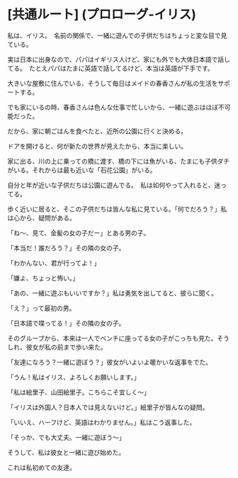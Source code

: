 # [共通ルート] (プロローグ-イリス)

私は、イリス。　名前の関係で、一緒に遊んでの子供だちはちょっと変な目で見ている。

実は日本に出身なので、パパはイギリス人けど、家にも外でも大体日本語で話してる。　たとえパパはたまに英語で話してるけど、本当は英語が下手です。

大きいな屋敷に住んでいる、そうして毎日はメイドの春香さんが私の生活をサポートする。

でも家にいるの時、春香さんは色んな仕事で忙しいから、一緒に遊ぶはほぼ不可能だった。

だから、家に朝ごはんを食べたと、近所の公園に行くと決める。
 
ドアを開けると、何が新たの世界が見えたから、本当に楽しい。
 
家に出る、川の上に乗っての橋に渡す、橋の下には魚がいる、たまにも子供ダチがいる。それからは最も近いな「石花公園」がいる。
 
自分と年が近いな子供だちは公園に遊んでる。　私は如何やって入れると、迷ってる。
 
歩く近いに居ると、そこの子供だちは皆んな私に見ている。「何でだろう？」私は心から、疑問がある。
 
「ね〜、見て、金髪の女の子だー」とある男の子。 
 
「本当だ！誰だろう？」その隣の女の子。 
 
「わかんない、君が行ってよ！」 
 
「嫌よ、ちょっと怖い。」 
 
「あの、一緒に遊ぶもいいですか？」私は勇気を出してると、彼らに聞く。 
 
「え？」って最初の男。 
 
「日本語で喋ってる！」その隣の女の子。

そのグループから、本来は一人でベンチに座ってる女の子がこっちも見た。そうしれ、彼女が私の前まで歩い来た。 
 
「友達になろう？一緒に遊ぼう？」彼女がいよいよ暖かいな返事をでた。 
 
「うん！私はイリス、よろしくお願いします。」 
 
「私は絵里子、山田絵里子。こちらこそ宜しく〜」 
 
「イリスは外国人？日本人では見えないけど。」絵里子が皆んなの疑問。 
 
「いいえ、ハーフけど、英語はわかりません。」私はこう返事した。 
 
「そっか、でも大丈夫。一緒に遊ぼう〜」 
 
そうして、私は彼女と一緒に遊び始めた。 
 
これは私初めての友達。 